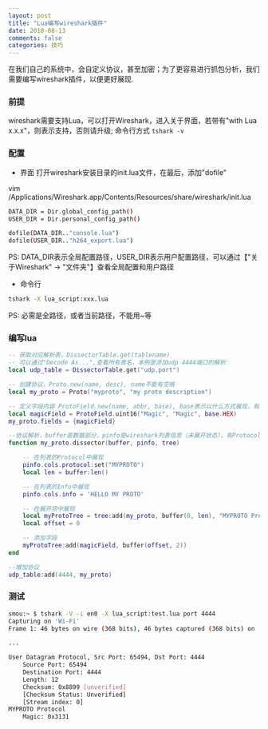 ```yaml
---
layout: post
title: "Lua编写wireshark插件"
date: 2018-08-13
comments: false
categories: 技巧
---
```


在我们自己的系统中，会自定义协议，甚至加密；为了更容易进行抓包分析，我们需要编写wireshark插件，以便更好展现.

### 前提

wireshark需要支持Lua，可以打开Wireshark，进入关于界面，若带有"with Lua x.x.x"，则表示支持，否则请升级; 命令行方式 `tshark -v`

### 配置

* 界面
打开wireshark安装目录的init.lua文件，在最后，添加"dofile"

vim /Applications/Wireshark.app/Contents/Resources/share/wireshark/init.lua
```bash
DATA_DIR = Dir.global_config_path()
USER_DIR = Dir.personal_config_path()

dofile(DATA_DIR.."console.lua")
dofile(USER_DIR.."h264_export.lua")
```
PS: DATA_DIR表示全局配置路径，USER_DIR表示用户配置路径，可以通过【"关于Wireshark" -> "文件夹"】查看全局配置和用户路径

* 命令行

```bash
tshark -X lua_script:xxx.lua 
```
PS: 必需是全路径，或者当前路径，不能用~等

### 编写lua

```lua
-- 获取对应解析表，DissectorTable.get(tablename)
-- 可以通过"Decode As...",查看所有表名，本例是添加udp 4444端口的解析
local udp_table = DissectorTable.get("udp.port")

-- 创建协议，Proto.new(name, desc), name不能有空格
local my_proto = Proto("myproto", "my proto description")

-- 定义字段内容 ProtoField.new(name, abbr, base), base表示以什么方式展现，有base.DEC, base.HEX, base.OCT, base.DEC_HEX, base.DEC_HEX or base.HEX_DEC
local magicField = ProtoField.uint16("Magic", "Magic", base.HEX)
my_proto.fields = {magicField}

--协议解析，buffer是数据部分，pinfo是wireshark列表信息（未展开状态），有Protocol, Info等
function my_proto.dissector(buffer, pinfo, tree)

    -- 在列表的Protocol中展现
    pinfo.cols.protocol:set("MYPROTO")
    local len = buffer:len()

    -- 在列表的Info中展现
    pinfo.cols.info = 'HELLO MY PROTO'

    -- 在展开项中展现
    local myProtoTree = tree:add(my_proto, buffer(0, len), "MYPROTO Protocol")
    local offset = 0

    -- 添加字段
    myProtoTree:add(magicField, buffer(offset, 2))
end

--增加协议
udp_table:add(4444, my_proto)
```

### 测试

```bash
smou:~ $ tshark -V -i en0 -X lua_script:test.lua port 4444
Capturing on 'Wi-Fi'
Frame 1: 46 bytes on wire (368 bits), 46 bytes captured (368 bits) on 

...

User Datagram Protocol, Src Port: 65494, Dst Port: 4444
    Source Port: 65494
    Destination Port: 4444
    Length: 12
    Checksum: 0x8899 [unverified]
    [Checksum Status: Unverified]
    [Stream index: 0]
MYPROTO Protocol
    Magic: 0x3131
```